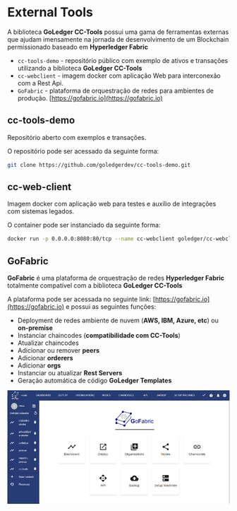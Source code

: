 # External Tools

A biblioteca **GoLedger CC-Tools** possui uma gama de ferramentas externas que ajudam imensamente na jornada de desenvolvimento de um Blockchain permissionado baseado em **Hyperledger Fabric**

- `cc-tools-demo` - repositório público com exemplo de ativos e transações utilizando a biblioteca **GoLedger CC-Tools**
- `cc-webclient` - imagem docker com aplicação Web para interconexão com a Rest Api.
- `GoFabric` - plataforma de orquestração de redes para ambientes de produção. [https://gofabric.io](https://gofabric.io)

## cc-tools-demo

Repositório aberto com exemplos e transações.

O repositório pode ser acessado da seguinte forma:

```sh
git clone https://github.com/goledgerdev/cc-tools-demo.git
```

## cc-web-client

Imagem docker com aplicação web para testes e auxílio de integrações com sistemas legados.

O container pode ser instanciado da seguinte forma:

```sh
docker run -p 0.0.0.0:8080:80/tcp --name cc-webclient goledger/cc-webclient:latest
```

## GoFabric

**GoFabric** é uma plataforma de orquestração de redes **Hyperledger Fabric** totalmente compatível com a biblioteca **GoLedger CC-Tools**

A plataforma pode ser acessada no seguinte link: [https://gofabric.io](https://gofabric.io) e possui as seguintes funções:

- Deployment de redes ambiente de nuvem (**AWS, IBM, Azure, etc**) ou **on-premise**
- Instanciar chaincodes (**compatibilidade com CC-Tools**)
- Atualizar chaincodes
- Adicionar ou remover **peers**
- Adicionar **orderers**
- Adicionar **orgs**
- Instanciar ou atualizar **Rest Servers**
- Geração automática de código **GoLedger Templates**

![Config](img/gofabric.png)


